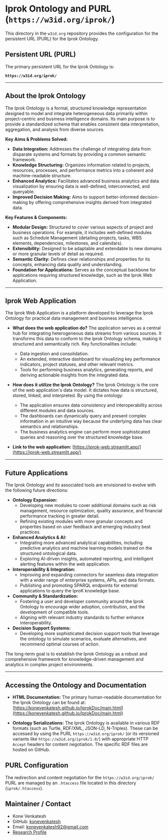 # Iprok Ontology and PURL (`https://w3id.org/iprok/`)

This directory in the `w3id.org` repository provides the configuration for the persistent URL (PURL) for the Iprok Ontology.

## Persistent URL (PURL)

The primary persistent URL for the Iprok Ontology is:

**`https://w3id.org/iprok/`**

---

## About the Iprok Ontology

The Iprok Ontology is a formal, structured knowledge representation designed to model and integrate heterogeneous data primarily within project-centric and business intelligence domains. Its main purpose is to provide a standardized schema that enables consistent data interpretation, aggregation, and analysis from diverse sources.

**Key Aims & Problems Solved:**
* **Data Integration:** Addresses the challenge of integrating data from disparate systems and formats by providing a common semantic framework.
* **Knowledge Structuring:** Organizes information related to projects, resources, processes, and performance metrics into a coherent and machine-readable structure.
* **Enhanced Analytics:** Facilitates advanced business analytics and data visualization by ensuring data is well-defined, interconnected, and queryable.
* **Improved Decision Making:** Aims to support better-informed decision-making by offering comprehensive insights derived from integrated data.

**Key Features & Components:**
* **Modular Design:** Structured to cover various aspects of project and business operations. For example, it includes well-defined modules such as Schedule Management (detailing projects, tasks, WBS elements, dependencies, milestones, and calendars).
* **Extensibility:** Designed to be adaptable and extendable to new domains or more granular levels of detail as required.
* **Semantic Clarity:** Defines clear relationships and properties for its concepts, enhancing data quality and understanding.
* **Foundation for Applications:** Serves as the conceptual backbone for applications requiring structured knowledge, such as the Iprok Web Application.

---

## Iprok Web Application

The Iprok Web Application is a platform developed to leverage the Iprok Ontology for practical data management and business intelligence.

* **What does the web application do?**
    The application serves as a central hub for integrating heterogeneous data streams from various sources. It transforms this data to conform to the Iprok Ontology schema, making it structured and semantically rich. Key functionalities include:
    * Data ingestion and consolidation.
    * An extended, interactive dashboard for visualizing key performance indicators, project statuses, and other relevant metrics.
    * Tools for performing business analytics, generating reports, and deriving actionable insights from the integrated data.

* **How does it utilize the Iprok Ontology?**
    The Iprok Ontology is the core of the web application's data model. It dictates how data is structured, stored, linked, and interpreted. By using the ontology:
    * The application ensures data consistency and interoperability across different modules and data sources.
    * The dashboards can dynamically query and present complex information in an intuitive way because the underlying data has clear semantics and relationships.
    * The business analytics engine can perform more sophisticated queries and reasoning over the structured knowledge base.

* **Link to the web application:**
    [https://iprok-web.streamlit.app/](https://iprok-web.streamlit.app/)

---

## Future Applications

The Iprok Ontology and its associated tools are envisioned to evolve with the following future directions:

* **Ontology Expansion:**
    * Developing new modules to cover additional domains such as risk management, resource optimization, quality assurance, and financial performance tracking in greater detail.
    * Refining existing modules with more granular concepts and properties based on user feedback and emerging industry best practices.
* **Enhanced Analytics & AI:**
    * Integrating more advanced analytical capabilities, including predictive analytics and machine learning models trained on the structured ontological data.
    * Exploring AI-driven insights, automated reporting, and intelligent alerting features within the web application.
* **Interoperability & Integration:**
    * Improving and expanding connectors for seamless data integration with a wider range of enterprise systems, APIs, and data formats.
    * Publishing and promoting SPARQL endpoints for external applications to query the IproK knowledge base.
* **Community & Standardization:**
    * Fostering a user and developer community around the Iprok Ontology to encourage wider adoption, contribution, and the development of compatible tools.
    * Aligning with relevant industry standards to further enhance interoperability.
* **Decision Support Systems:**
    * Developing more sophisticated decision support tools that leverage the ontology to simulate scenarios, evaluate alternatives, and recommend optimal courses of action.

The long-term goal is to establish the Iprok Ontology as a robust and comprehensive framework for knowledge-driven management and analytics in complex project environments.

---

## Accessing the Ontology and Documentation

* **HTML Documentation:** The primary human-readable documentation for the Iprok Ontology can be found at:
    [https://konevenkatesh.github.io/IprokDoc/main.html](https://konevenkatesh.github.io/IprokDoc/main.html)

* **Ontology Serializations:** The Iprok Ontology is available in various RDF formats (such as Turtle, RDF/XML, JSON-LD, N-Triples). These can be accessed by using the PURL `https://w3id.org/iprok/` (or its versioned variants like `https://w3id.org/iprok/1.0/`) with appropriate HTTP `Accept` headers for content negotiation. The specific RDF files are hosted on GitHub.

## PURL Configuration

The redirection and content negotiation for the `https://w3id.org/iprok/` PURL are managed by an `.htaccess` file located in this directory (`iprok/.htaccess`).



## Maintainer / Contact

* Kone Venkatesh
* GitHub: [konevenkatesh](https://github.com/konevenkatesh)
* Email: konevenkatesh92@gmail.com
* [Research Profile](https://orcid.org/0000-0002-6398-5850)
